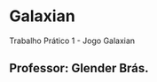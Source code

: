 # Galaxian

Trabalho Prático 1 - Jogo Galaxian

Professor:
    Glender Brás.
---------------------------------------
